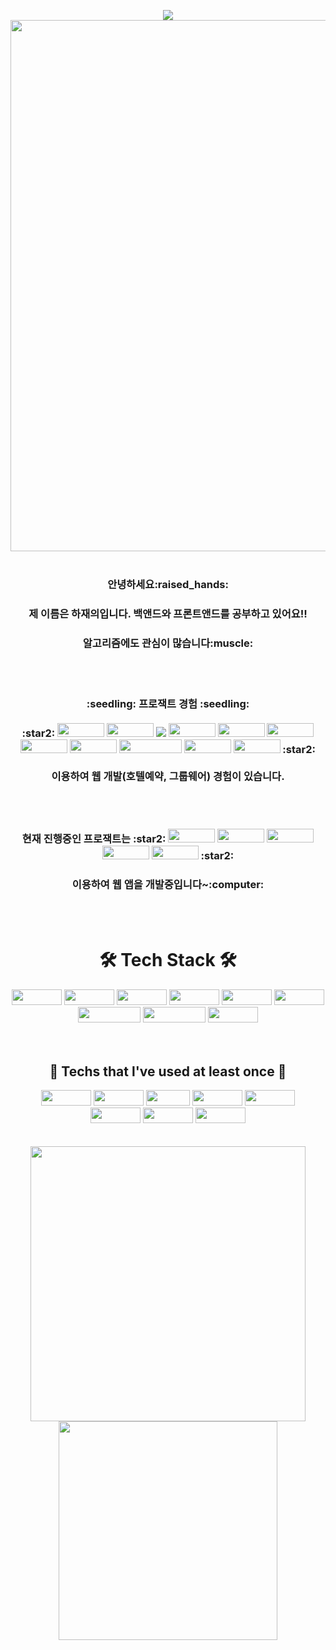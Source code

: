 <p align ="center">
<img align='center' src="https://capsule-render.vercel.app/api?type=Waving&color=0:8c9eff,100:c5cae9&height=300&section=header&text=Hello,%20I'm%20JaeEui&fontColor=fffde7&fontSize=80">
<img align="center" src="https://mblogthumb-phinf.pstatic.net/MjAxNzA0MjBfNDcg/MDAxNDkyNjUzNDE5ODg2.TAJ2LYvdjKR5n3dSCJnRzrAdR4K-903b5yFtw2YRJfsg.EqwXwleQDkh80vBOgQv57xVuQbiU12owij4u_N4BjG0g.JPEG.friendly1734/%EB%94%94%EC%A6%88%EB%8B%88_%EB%85%B8%ED%8A%B8%EB%B6%81_%EB%B0%B0%EA%B2%BD%ED%99%94%EB%A9%B4_%EC%A0%9C%EB%8C%80%EB%A1%9C_%EC%B7%A8%ED%96%A5%EC%A0%80%EA%B2%A9_9.jpg?type=w800" width="850">
<br>
<br>
<h3 align="center">안녕하세요:raised_hands:</h3>
<h3 align="center">제 이름은 하재의입니다. 백앤드와 프론트앤드를 공부하고 있어요!!</h3>
<h3 align="center">알고리즘에도 관심이 많습니다:muscle:</h3>
<br>
<br>
<h3 align="center">:seedling: 프로잭트 경험 :seedling:
<br>
<br>:star2: 
<img src="https://img.shields.io/badge/Spring-brightgreen?style=plastic&logo=Spring&logoColor=white" width="75px" height="22px"/>
<img src="https://img.shields.io/badge/Java-3D95CE?style=plastic&logo=&logoColor=white" width="75px" height="22px"/>
<img src="https://img.shields.io/badge/Java-3D95CE?style=plastic&logo=Spring&logoColor=white"/>
<img src="https://img.shields.io/badge/JavaScript-yellow?style=plastic&logo=JavaScript&logoColor=white" width="75px" height="22px"/>
<img src="https://img.shields.io/badge/jQuery-2A6379?style=plastic&logo=jQuery&logoColor=white" width="75px" height="22px"/>
<img src="https://img.shields.io/badge/CSS-1572B6?style=plastic&logo=CSS3&logoColor=white" width="75px" height="22px"/>
<img src="https://img.shields.io/badge/HTML-E34F26?style=plastic&logo=HTML5&logoColor=white" width="75px" height="22px"/>
<img src="https://img.shields.io/badge/Oracle-F80000?style=plastic&logo=Oracle&logoColor=white" width="75px" height="22px"/>
<img src="https://img.shields.io/badge/ApacheTomcat-F8DC75?style=plastic&logo=Apache Tomcat&logoColor=231F20" width="100px" height="22px"/>
<img src="https://img.shields.io/badge/aws-232F3E?style=plastic&logo=Amazon AWS&logoColor=white" width="75px" height="22px"/>
<img src="https://img.shields.io/badge/Jenkins-D24939?style=plastic&logo=Jenkins&logoColor=white" width="75px" height="22px"/>
 :star2:<br><br>
이용하여 웹 개발(호텔예약, 그룹웨어) 경험이 있습니다.</h3>
<br>
<br>
<h3 align="center">현재 진행중인 프로잭트는  
:star2:
<img src="https://img.shields.io/badge/electron-47848F?style=plastic&logo=electron&logoColor=white" width="75px" height="22px"/>
<img src="https://img.shields.io/badge/Vue.js-4FC08D?style=plastic&logo=Vue.js&logoColor=white" width="75px" height="22px"/>
<img src="https://img.shields.io/badge/HTML-E34F26?style=plastic&logo=HTML5&logoColor=white" width="75px" height="22px"/> 
<img src="https://img.shields.io/badge/CSS-1572B6?style=plastic&logo=CSS3&logoColor=white" width="75px" height="22px"/>
  <img src="https://img.shields.io/badge/SQLite-f06292?style=plastic&logo=SQLite&logoColor=white" width="75px" height="22px"/>
:star2: </h3>
<h3 align="center">이용하여 웹 앱을 개발중입니다~:computer:</h3>
<br>
<br>
<h1 align="center">🛠 Tech Stack 🛠</h1>
<p align ="center">
<img src="https://img.shields.io/badge/Spring-brightgreen?style=plastic&logo=Spring&logoColor=white" width="80px" height="25px"/>
<img src="https://img.shields.io/badge/Java-3D95CE?style=plastic&logo=Java&logoColor=white" width="80px" height="25px"/>
<img src="https://img.shields.io/badge/JavaScript-yellow?style=plastic&logo=JavaScript&logoColor=white" width="80px" height="25px"/>
<img src="https://img.shields.io/badge/jQuery-2A6379?style=plastic&logo=jQuery&logoColor=white" width="80px" height="25px"/>
<img src="https://img.shields.io/badge/CSS-1572B6?style=plastic&logo=CSS3&logoColor=white" width="80px" height="25px"/>
<img src="https://img.shields.io/badge/HTML-E34F26?style=plastic&logo=HTML5&logoColor=white" width="80px" height="25px"/>
<br>
<img src="https://img.shields.io/badge/ApacheTomcat-F8DC75?style=plastic&logo=Apache Tomcat&logoColor=231F20" width="100px" height="25px"/>
<img src="https://img.shields.io/badge/Bootstrap-7952B3?style=plastic&logo=Bootstrap&logoColor=white" width="100px" height="25px"/>
<img src="https://img.shields.io/badge/Oracle-F80000?style=plastic&logo=Oracle&logoColor=white" width="80px" height="25px"/>
<br>
<br>
<br>
<h2 align="center">🔧 Techs that l've used at least once 🔧</h2>
<p align ="center">
<img src="https://img.shields.io/badge/Linux-FCC624?style=plastic&logo=Linux&logoColor=white" width="80px" height="25px"/>
<img src="https://img.shields.io/badge/aws-232F3E?style=plastic&logo=Amazon AWS&logoColor=white" width="80px" height="25px"/>
<img src="https://img.shields.io/badge/C-A8B9CC?style=plastic&logo=C&logoColor=white" width="70px" height="25px"/>
<img src="https://img.shields.io/badge/Python-3776AB?style=plastic&logo=Python&logoColor=white" width="80px" height="25px"/>
<img src="https://img.shields.io/badge/SQLite-f06292?style=plastic&logo=SQLite&logoColor=white" width="80px" height="25px"/>
<br>
<img src="https://img.shields.io/badge/electron-47848F?style=plastic&logo=electron&logoColor=white" width="80px" height="25px"/>
<img src="https://img.shields.io/badge/Vue.js-4FC08D?style=plastic&logo=Vue.js&logoColor=white" width="80px" height="25px"/>
<img src="https://img.shields.io/badge/Jenkins-D24939?style=plastic&logo=Jenkins&logoColor=white" width="80px" height="25px"/>
<br>
<br>
<br>
<img align="center" width="440" src="https://github-readme-stats.vercel.app/api?username=HaJaeEui&show_icons=true&theme=radical"></img>
<img align="center" width="350" src="http://mazassumnida.wtf/api/v2/generate_badge?boj=co3310"></img>

